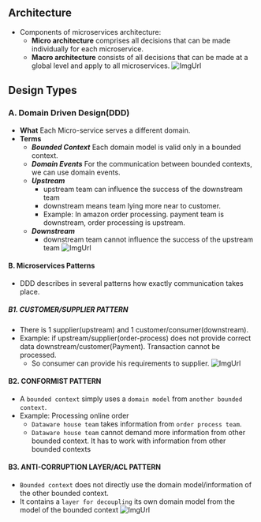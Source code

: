 ## Architecture
  - Components of microservices architecture:
    - **Micro architecture** comprises all decisions that can be made individually for each microservice.
    - **Macro architecture** consists of all decisions that can be made at a global level and apply to all microservices.
![ImgUrl](https://i.ibb.co/9vYXjLz/macro-micro.png)

## Design Types
### A. Domain Driven Design(DDD)
  - **What** Each Micro-service serves a different domain.
  - **Terms**
    - ***Bounded Context*** Each domain model is valid only in a bounded context.
    - ***Domain Events*** For the communication between bounded contexts, we can use domain events.
    - ***Upstream***  
      - upstream team can influence the success of the downstream team
      - downstream means team lying more near to customer.
      - Example: In amazon order processing. payment team is downstream, order processing is upstream.
    - ***Downstream*** 
      - downstream team cannot influence the success of the upstream team
![ImgUrl](https://i.ibb.co/DQghn4G/updown.png)      
  
#### B. Microservices Patterns   
  - DDD describes in several patterns how exactly communication takes place.

##### B1. CUSTOMER/SUPPLIER PATTERN
  - There is 1 supplier(upstream) and 1 customer/consumer(downstream).
  - Example: if upstream/supplier(order-process) does not provide correct data downstream/customer(Payment). Transaction cannot be processed.
    - So consumer can provide his requirements to supplier.
![ImgUrl](https://i.ibb.co/87HYv44/suppconsumer.png)

#### B2. CONFORMIST PATTERN
  - A `bounded context` simply uses a `domain model` from `another bounded context`.
  - Example: Processing online order
    - `Dataware house team` takes information from `order process team`.
    -  `Dataware house team` cannot demand more information from other bounded context. It has to work with information from other bounded contexts
    
#### B3. ANTI-CORRUPTION LAYER/ACL PATTERN
  - `Bounded context` does not directly use the domain model/information of the other bounded context.
  - It contains a `layer for decoupling` its own domain model from the model of the bounded context
![ImgUrl](https://i.ibb.co/GcVL7Cc/acl.png)
